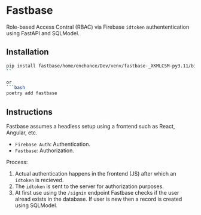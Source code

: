 Fastbase
=============


Role-based Access Contral (RBAC) via Firebase `idtoken` authententication using FastAPI and SQLModel.


Installation
-----------

```bash
pip install fastbase/home/enchance/Dev/venv/fastbase-_XKMLCSM-py3.11/bin/python
``

or
```bash
poetry add fastbase
```


Instructions
----------------

Fastbase assumes a headless setup using a frontend such as React, Angular, etc.

- `Firebase Auth`: Authentication.
- `Fastbase`: Authorization.

Process:

1. Actual authentication happens in the frontend (JS) after which an `idtoken` is recieved.
1. The `idtoken` is sent to the server for authorization purposes.
1. At first use using the `/signin` endpoint Fastbase checks if the user alread exists in the database. If user is new then a record is created using SQLModel.

